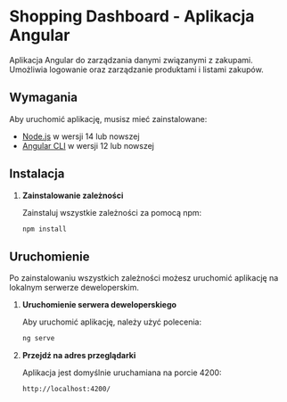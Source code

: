 # Shopping Dashboard - Aplikacja Angular

Aplikacja Angular do zarządzania danymi związanymi z zakupami. Umożliwia logowanie oraz zarządzanie produktami i listami zakupów.

## Wymagania

Aby uruchomić aplikację, musisz mieć zainstalowane:

- [Node.js](https://nodejs.org/) w wersji 14 lub nowszej
- [Angular CLI](https://angular.io/cli) w wersji 12 lub nowszej

## Instalacja

1. **Zainstalowanie zależności**

    Zainstaluj wszystkie zależności za pomocą npm:

   ```bash
   npm install
   ```

## Uruchomienie

Po zainstalowaniu wszystkich zależności możesz uruchomić aplikację na lokalnym serwerze deweloperskim.

1. **Uruchomienie serwera deweloperskiego**

    Aby uruchomić aplikację, należy użyć polecenia:

    ```bash
    ng serve
    ```

2. **Przejdź na adres przeglądarki**

    Aplikacja jest domyślnie uruchamiana na porcie 4200:

    ```bash
    http://localhost:4200/
    ```

